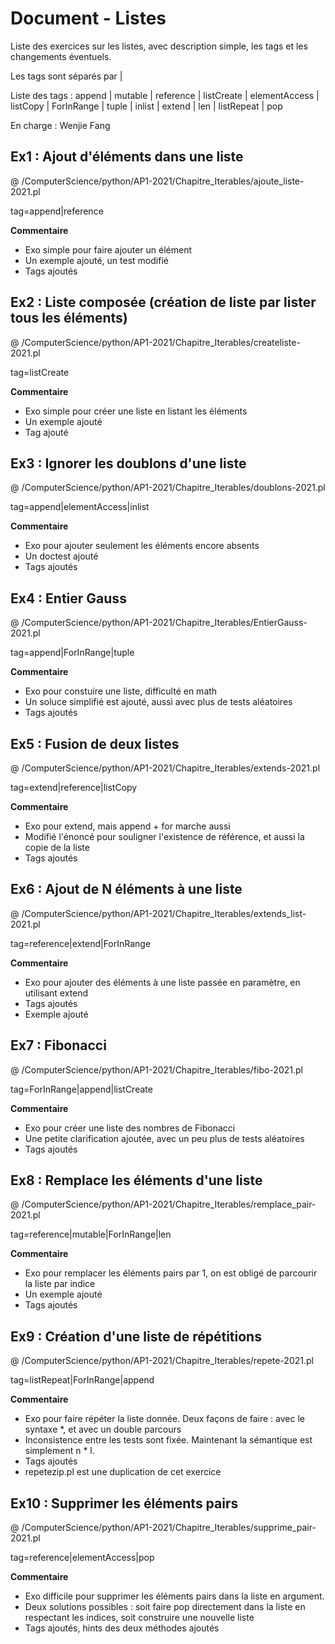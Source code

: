 # Document - Listes

Liste des exercices sur les listes, avec description simple, les tags et les changements éventuels.

Les tags sont séparés par |

Liste des tags : append | mutable | reference | listCreate | elementAccess | listCopy | ForInRange | tuple | inlist | extend | len | listRepeat | pop

En charge : Wenjie Fang

## Ex1 : Ajout d'éléments dans une liste

@ /ComputerScience/python/AP1-2021/Chapitre_Iterables/ajoute_liste-2021.pl

tag=append|reference

**Commentaire**

- Exo simple pour faire ajouter un élément
- Un exemple ajouté, un test modifié
- Tags ajoutés

## Ex2 : Liste composée (création de liste par lister tous les éléments)

@ /ComputerScience/python/AP1-2021/Chapitre_Iterables/createliste-2021.pl

tag=listCreate

**Commentaire**

- Exo simple pour créer une liste en listant les éléments
- Un exemple ajouté
- Tag ajouté

## Ex3 : Ignorer les doublons d'une liste

@ /ComputerScience/python/AP1-2021/Chapitre_Iterables/doublons-2021.pl

tag=append|elementAccess|inlist

**Commentaire**

- Exo pour ajouter seulement les éléments encore absents
- Un doctest ajouté
- Tags ajoutés

## Ex4 : Entier Gauss

@ /ComputerScience/python/AP1-2021/Chapitre_Iterables/EntierGauss-2021.pl

tag=append|ForInRange|tuple

**Commentaire**

- Exo pour constuire une liste, difficulté en math
- Un soluce simplifié est ajouté, aussi avec plus de tests aléatoires
- Tags ajoutés

## Ex5 : Fusion de deux listes

@ /ComputerScience/python/AP1-2021/Chapitre_Iterables/extends-2021.pl

tag=extend|reference|listCopy

**Commentaire**

- Exo pour extend, mais append + for marche aussi
- Modifié l'énoncé pour souligner l'existence de référence, et aussi la copie de la liste
- Tags ajoutés

## Ex6 : Ajout de N éléments à une liste

@ /ComputerScience/python/AP1-2021/Chapitre_Iterables/extends_list-2021.pl

tag=reference|extend|ForInRange

**Commentaire**

- Exo pour ajouter des éléments à une liste passée en paramètre, en utilisant extend
- Tags ajoutés
- Exemple ajouté

## Ex7 : Fibonacci

@ /ComputerScience/python/AP1-2021/Chapitre_Iterables/fibo-2021.pl

tag=ForInRange|append|listCreate

**Commentaire**

- Exo pour créer une liste des nombres de Fibonacci
- Une petite clarification ajoutée, avec un peu plus de tests aléatoires
- Tags ajoutés

## Ex8 : Remplace les éléments d'une liste

@ /ComputerScience/python/AP1-2021/Chapitre_Iterables/remplace_pair-2021.pl

tag=reference|mutable|ForInRange|len

**Commentaire**

- Exo pour remplacer les éléments pairs par 1, on est obligé de parcourir la liste par indice
- Un exemple ajouté
- Tags ajoutés

## Ex9 : Création d'une liste de répétitions

@ /ComputerScience/python/AP1-2021/Chapitre_Iterables/repete-2021.pl

tag=listRepeat|ForInRange|append

**Commentaire**

- Exo pour faire répéter la liste donnée. Deux façons de faire : avec le syntaxe *, et avec un double parcours
- Inconsistence entre les tests sont fixée. Maintenant la sémantique est simplement n * l.
- Tags ajoutés
- repetezip.pl est une duplication de cet exercice

## Ex10 : Supprimer les éléments pairs

@ /ComputerScience/python/AP1-2021/Chapitre_Iterables/supprime_pair-2021.pl

tag=reference|elementAccess|pop

**Commentaire**

- Exo difficile pour supprimer les éléments pairs dans la liste en argument.
- Deux solutions possibles : soit faire pop directement dans la liste en respectant les indices, soit construire une nouvelle liste
- Tags ajoutés, hints des deux méthodes ajoutés



